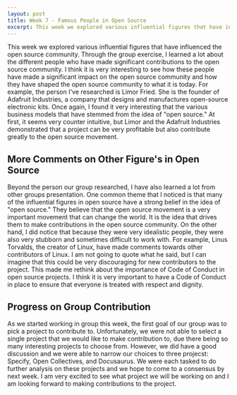 ```yaml
---
layout: post
title: Week 7 - Famous People in Open Source
excerpt: This week we explored various influential figures that have influenced the open source community. Through the group exercise, I learned a lot about the different people who have made significant contributions to the open source community. I think it is very interesting to see how these people have made a significant impact on the open source community and how they have shaped the open source community to what it is today.
---
```


This week we explored various influential figures that have influenced the open source community. Through the group exercise, I learned a lot about the different people who have made significant contributions to the open source community. I think it is very interesting to see how these people have made a significant impact on the open source community and how they have shaped the open source community to what it is today. For example, the person I've researched is Limor Fried. She is the founder of Adafruit Industries, a company that designs and manufactures open-source electronic kits. Once again, I found it very interesting that the various business models that have stemmed from the idea of "open source." At first, it seems very counter intuitive, but Limor and the Adafruit Industries demonstrated that a project can be very profitable but also contribute greatly to the open source movement. 

## More Comments on Other Figure's in Open Source
Beyond the person our group researched, I have also learned a lot from other groups presentation. One common theme that I noticed is that many of the influential figures in open source have a strong belief in the idea of "open source." They believe that the open source movement is a very important movement that can change the world. It is the idea that drives them to make contributions in the open source community. On the other hand, I did notice that because they were very idealistic people, they were also very stubborn and sometimes difficult to work with. For example, Linus Torvalds, the creator of Linux, have made comments towards other contributors of Linux. I am not going to quote what he said, but I can imagine that this could be very discouraging for new contributors to the project. This made me rethink about the importance of Code of Conduct in open source projects. I think it is very important to have a Code of Conduct in place to ensure that everyone is treated with respect and dignity.

## Progress on Group Contribution
As we started working in group this week, the first goal of our group was to pick a project to contribute to. Unfortunately, we were not able to select a single project that we would like to make contribution to, due there being so many interesting projects to choose from. However, we did have a good discussion and we were able to narrow our choices to three projecst: Specify, Open Collectives, and Docusaurus. We were each tasked to do further analysis on these projects and we hope to come to a consensus by next week. I am very excited to see what project we will be working on and I am looking forward to making contributions to the project.






